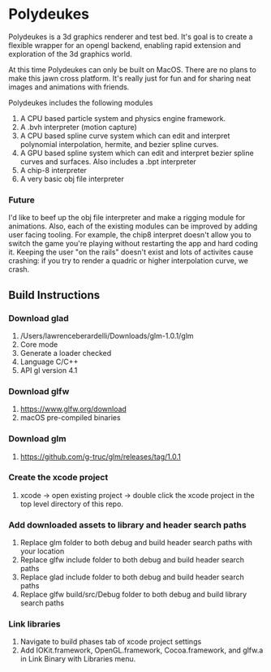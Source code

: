 # Polydeukes
Polydeukes is a 3d graphics renderer and test bed. It's goal is to create a flexible wrapper for an opengl backend, enabling rapid extension and exploration of the 3d graphics world.

At this time Polydeukes can only be built on MacOS. There are no plans to make this jawn cross platform. It's really just for fun and for sharing neat images and animations with friends. 

Polydeukes includes the following modules
1. A CPU based particle system and physics engine framework.
2. A .bvh interpreter (motion capture)
3. A CPU based spline curve system which can edit and interpret polynomial interpolation, hermite, and bezier spline curves.
4. A GPU based spline system which can edit and interpret bezier spline curves and surfaces. Also includes a .bpt interpreter
5. A chip-8 interpreter
6. A very basic obj file interpreter

### Future
I'd like to beef up the obj file interpreter and make a rigging module for animations. Also, each of the existing modules can be improved by adding user facing tooling. For example, the chip8 interpret doesn't allow you to switch the game you're playing without restarting the app and hard coding it. Keeping the user "on the rails" doesn't exist and lots of activites cause crashing: if you try to render a quadric or higher interpolation curve, we crash. 

## Build Instructions

### Download glad
1. /Users/lawrenceberardelli/Downloads/glm-1.0.1/glm
2. Core mode
3. Generate a loader checked
4. Language C/C++
5. API gl version 4.1

### Download glfw
1. https://www.glfw.org/download
2. macOS pre-compiled binaries

### Download glm
1. https://github.com/g-truc/glm/releases/tag/1.0.1

### Create the xcode project
1. xcode -> open existing project -> double click the xcode project in the top level directory of this repo. 

### Add downloaded assets to library and header search paths
1. Replace glm folder to both debug and build header search paths with your location
2. Replace glfw include folder to both debug and build header search paths
3. Replace glad include folder to both debug and build header search paths
4. Replace glfw build/src/Debug folder to both debug and build library search paths

### Link libraries
1. Navigate to build phases tab of xcode project settings
2. Add IOKit.framework, OpenGL.framework, Cocoa.framework, and glfw.a in Link Binary with Libraries menu. 
